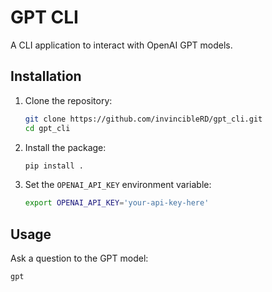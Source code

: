 # GPT CLI

A CLI application to interact with OpenAI GPT models.

## Installation

1. Clone the repository:
    ```sh
    git clone https://github.com/invincibleRD/gpt_cli.git
    cd gpt_cli
    ```

2. Install the package:
    ```sh
    pip install .
    ```

3. Set the `OPENAI_API_KEY` environment variable:
    ```sh
    export OPENAI_API_KEY='your-api-key-here'
    ```

## Usage

Ask a question to the GPT model:
```sh
gpt 
